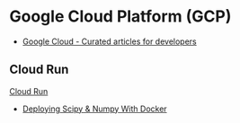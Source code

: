 # Google Cloud Platform (GCP)

- [Google Cloud - Curated articles for developers](https://medium.com/google-cloud)

## Cloud Run

[Cloud Run](https://cloud.google.com/run)

- [Deploying Scipy & Numpy With Docker](https://medium.com/google-cloud/deploying-scipy-numpy-with-docker-205e9afac3b0)
